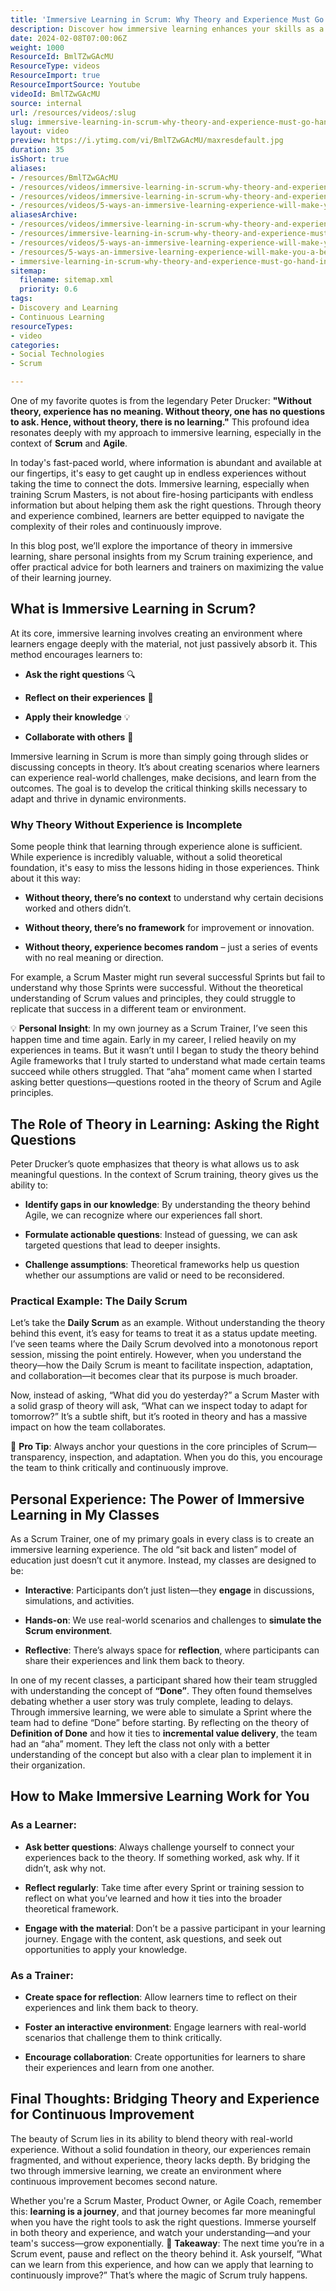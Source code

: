 ```yaml
---
title: 'Immersive Learning in Scrum: Why Theory and Experience Must Go Hand in Hand'
description: Discover how immersive learning enhances your skills as a Scrum practitioner in this engaging video. Unlock your potential with NKD Agility!
date: 2024-02-08T07:00:06Z
weight: 1000
ResourceId: BmlTZwGAcMU
ResourceType: videos
ResourceImport: true
ResourceImportSource: Youtube
videoId: BmlTZwGAcMU
source: internal
url: /resources/videos/:slug
slug: immersive-learning-in-scrum-why-theory-and-experience-must-go-hand-in-hand-BmlTZwGAcMU
layout: video
preview: https://i.ytimg.com/vi/BmlTZwGAcMU/maxresdefault.jpg
duration: 35
isShort: true
aliases:
- /resources/BmlTZwGAcMU
- /resources/videos/immersive-learning-in-scrum-why-theory-and-experience-must-go-hand-in-hand-BmlTZwGAcMU
- /resources/videos/immersive-learning-in-scrum-why-theory-and-experience-must-go-hand-in-hand
- /resources/videos/5-ways-an-immersive-learning-experience-will-make-you-a-better-practitioner-part-4
aliasesArchive:
- /resources/videos/immersive-learning-in-scrum-why-theory-and-experience-must-go-hand-in-hand
- /resources/immersive-learning-in-scrum-why-theory-and-experience-must-go-hand-in-hand
- /resources/videos/5-ways-an-immersive-learning-experience-will-make-you-a-better-practitioner-part-4
- /resources/5-ways-an-immersive-learning-experience-will-make-you-a-better-practitioner-part-4
- immersive-learning-in-scrum-why-theory-and-experience-must-go-hand-in-hand-BmlTZwGAcMU
sitemap:
  filename: sitemap.xml
  priority: 0.6
tags:
- Discovery and Learning
- Continuous Learning
resourceTypes:
- video
categories:
- Social Technologies
- Scrum

---
```

One of my favorite quotes is from the legendary Peter Drucker: **"Without theory, experience has no meaning. Without theory, one has no questions to ask. Hence, without theory, there is no learning."** This profound idea resonates deeply with my approach to immersive learning, especially in the context of **Scrum** and **Agile**.

In today's fast-paced world, where information is abundant and available at our fingertips, it's easy to get caught up in endless experiences without taking the time to connect the dots. Immersive learning, especially when training Scrum Masters, is not about fire-hosing participants with endless information but about helping them ask the right questions. Through theory and experience combined, learners are better equipped to navigate the complexity of their roles and continuously improve.

In this blog post, we’ll explore the importance of theory in immersive learning, share personal insights from my Scrum training experience, and offer practical advice for both learners and trainers on maximizing the value of their learning journey.

## **What is Immersive Learning in Scrum?**

At its core, immersive learning involves creating an environment where learners engage deeply with the material, not just passively absorb it. This method encourages learners to:

- **Ask the right questions** 🔍

- **Reflect on their experiences** 🧠

- **Apply their knowledge** 💡

- **Collaborate with others** 👥

Immersive learning in Scrum is more than simply going through slides or discussing concepts in theory. It’s about creating scenarios where learners can experience real-world challenges, make decisions, and learn from the outcomes. The goal is to develop the critical thinking skills necessary to adapt and thrive in dynamic environments.

### **Why Theory Without Experience is Incomplete**

Some people think that learning through experience alone is sufficient. While experience is incredibly valuable, without a solid theoretical foundation, it's easy to miss the lessons hiding in those experiences. Think about it this way:

- **Without theory, there’s no context** to understand why certain decisions worked and others didn’t.

- **Without theory, there’s no framework** for improvement or innovation.

- **Without theory, experience becomes random** – just a series of events with no real meaning or direction.

For example, a Scrum Master might run several successful Sprints but fail to understand why those Sprints were successful. Without the theoretical understanding of Scrum values and principles, they could struggle to replicate that success in a different team or environment.

💡 **Personal Insight**: In my own journey as a Scrum Trainer, I’ve seen this happen time and time again. Early in my career, I relied heavily on my experiences in teams. But it wasn’t until I began to study the theory behind Agile frameworks that I truly started to understand what made certain teams succeed while others struggled. That “aha” moment came when I started asking better questions—questions rooted in the theory of Scrum and Agile principles.

## **The Role of Theory in Learning: Asking the Right Questions**

Peter Drucker’s quote emphasizes that theory is what allows us to ask meaningful questions. In the context of Scrum training, theory gives us the ability to:

- **Identify gaps in our knowledge**: By understanding the theory behind Agile, we can recognize where our experiences fall short.

- **Formulate actionable questions**: Instead of guessing, we can ask targeted questions that lead to deeper insights.

- **Challenge assumptions**: Theoretical frameworks help us question whether our assumptions are valid or need to be reconsidered.

### **Practical Example: The Daily Scrum**

Let’s take the **Daily Scrum** as an example. Without understanding the theory behind this event, it’s easy for teams to treat it as a status update meeting. I’ve seen teams where the Daily Scrum devolved into a monotonous report session, missing the point entirely. However, when you understand the theory—how the Daily Scrum is meant to facilitate inspection, adaptation, and collaboration—it becomes clear that its purpose is much broader.

Now, instead of asking, “What did you do yesterday?” a Scrum Master with a solid grasp of theory will ask, “What can we inspect today to adapt for tomorrow?” It’s a subtle shift, but it’s rooted in theory and has a massive impact on how the team collaborates.

🔑 **Pro Tip**: Always anchor your questions in the core principles of Scrum—transparency, inspection, and adaptation. When you do this, you encourage the team to think critically and continuously improve.

## **Personal Experience: The Power of Immersive Learning in My Classes**

As a Scrum Trainer, one of my primary goals in every class is to create an immersive learning experience. The old “sit back and listen” model of education just doesn’t cut it anymore. Instead, my classes are designed to be:

- **Interactive**: Participants don’t just listen—they **engage** in discussions, simulations, and activities.

- **Hands-on**: We use real-world scenarios and challenges to **simulate the Scrum environment**.

- **Reflective**: There’s always space for **reflection**, where participants can share their experiences and link them back to theory.

In one of my recent classes, a participant shared how their team struggled with understanding the concept of **“Done”**. They often found themselves debating whether a user story was truly complete, leading to delays. Through immersive learning, we were able to simulate a Sprint where the team had to define “Done” before starting. By reflecting on the theory of **Definition of Done** and how it ties to **incremental value delivery**, the team had an “aha” moment. They left the class not only with a better understanding of the concept but also with a clear plan to implement it in their organization.

## **How to Make Immersive Learning Work for You**

### **As a Learner:**

- **Ask better questions**: Always challenge yourself to connect your experiences back to the theory. If something worked, ask why. If it didn’t, ask why not.

- **Reflect regularly**: Take time after every Sprint or training session to reflect on what you’ve learned and how it ties into the broader theoretical framework.

- **Engage with the material**: Don’t be a passive participant in your learning journey. Engage with the content, ask questions, and seek out opportunities to apply your knowledge.

### **As a Trainer:**

- **Create space for reflection**: Allow learners time to reflect on their experiences and link them back to theory.

- **Foster an interactive environment**: Engage learners with real-world scenarios that challenge them to think critically.

- **Encourage collaboration**: Create opportunities for learners to share their experiences and learn from one another.

## **Final Thoughts: Bridging Theory and Experience for Continuous Improvement**

The beauty of Scrum lies in its ability to blend theory with real-world experience. Without a solid foundation in theory, our experiences remain fragmented, and without experience, theory lacks depth. By bridging the two through immersive learning, we create an environment where continuous improvement becomes second nature.

Whether you're a Scrum Master, Product Owner, or Agile Coach, remember this: **learning is a journey**, and that journey becomes far more meaningful when you have the right tools to ask the right questions. Immerse yourself in both theory and experience, and watch your understanding—and your team's success—grow exponentially. 🔑 **Takeaway**: The next time you’re in a Scrum event, pause and reflect on the theory behind it. Ask yourself, “What can we learn from this experience, and how can we apply that learning to continuously improve?” That’s where the magic of Scrum truly happens.
